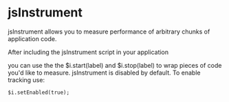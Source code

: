 jsInstrument
============

jsInstrument allows you to measure performance of arbitrary chunks of
application code. 

After including the jsInstrument script in your application
    <script src="jsInstrument.js"></script>

you can use the the $i.start(label) and $i.stop(label) to wrap pieces of code
you'd like to measure. jsInstrument is disabled by default. To enable tracking use:
    
    $i.setEnabled(true);
